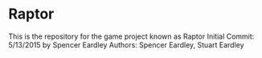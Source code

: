 # Raptor
This is the repository for the game project known as Raptor
Initial Commit: 5/13/2015 by Spencer Eardley
Authors: Spencer Eardley, Stuart Eardley
